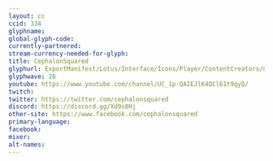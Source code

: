 ```yaml
---
layout: cc
ccid: 334
glyphname:
global-glyph-code:
currently-partnered:
stream-currency-needed-for-glyph:
title: CephalonSquared
glyphurl: ExportManifest/Lotus/Interface/Icons/Player/ContentCreators/CephalonSquared.png
glyphwave: 26
youtube: https://www.youtube.com/channel/UC_1p-QAIEJlK4QCl61t9qyQ/
twitch:
twitter: https://twitter.com/cephalonsquared
discord: https://discord.gg/Xd9s8Hj
other-site: https://www.facebook.com/cephalonsquared
primary-language:
facebook:
mixer:
alt-names:
---
```

